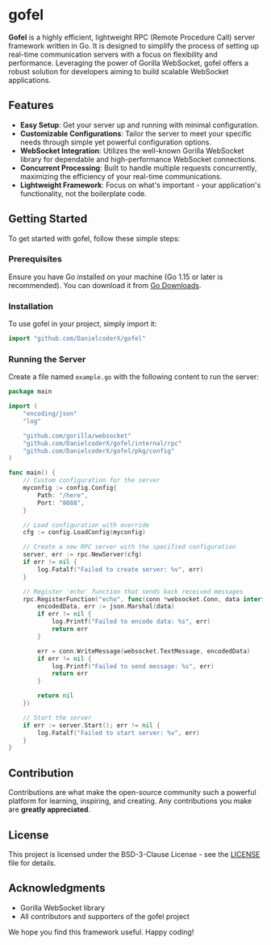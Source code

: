 # gofel

**Gofel** is a highly efficient, lightweight RPC (Remote Procedure Call) server framework written in Go. It is designed to simplify the process of setting up real-time communication servers with a focus on flexibility and performance. Leveraging the power of Gorilla WebSocket, gofel offers a robust solution for developers aiming to build scalable WebSocket applications.

## Features

- **Easy Setup**: Get your server up and running with minimal configuration.
- **Customizable Configurations**: Tailor the server to meet your specific needs through simple yet powerful configuration options.
- **WebSocket Integration**: Utilizes the well-known Gorilla WebSocket library for dependable and high-performance WebSocket connections.
- **Concurrent Processing**: Built to handle multiple requests concurrently, maximizing the efficiency of your real-time communications.
- **Lightweight Framework**: Focus on what's important - your application's functionality, not the boilerplate code.

## Getting Started

To get started with gofel, follow these simple steps:

### Prerequisites

Ensure you have Go installed on your machine (Go 1.15 or later is recommended). You can download it from [Go Downloads](https://golang.org/dl/).

### Installation

To use gofel in your project, simply import it:

```go
import "github.com/DanielcoderX/gofel"
```

### Running the Server

Create a file named `example.go` with the following content to run the server:

```go
package main

import (
	"encoding/json"
	"log"

	"github.com/gorilla/websocket"
	"github.com/DanielcoderX/gofel/internal/rpc"
	"github.com/DanielcoderX/gofel/pkg/config"
)

func main() {
	// Custom configuration for the server
	myconfig := config.Config{
		Path: "/here",
		Port: "8088",
	}

	// Load configuration with override
	cfg := config.LoadConfig(myconfig)

	// Create a new RPC server with the specified configuration
	server, err := rpc.NewServer(cfg)
	if err != nil {
		log.Fatalf("Failed to create server: %v", err)
	}

	// Register 'echo' function that sends back received messages
	rpc.RegisterFunction("echo", func(conn *websocket.Conn, data interface{}) error {
		encodedData, err := json.Marshal(data)
		if err != nil {
			log.Printf("Failed to encode data: %s", err)
			return err
		}

		err = conn.WriteMessage(websocket.TextMessage, encodedData)
		if err != nil {
			log.Printf("Failed to send message: %s", err)
			return err
		}

		return nil
	})

	// Start the server
	if err := server.Start(); err != nil {
		log.Fatalf("Failed to start server: %v", err)
	}
}
```

## Contribution

Contributions are what make the open-source community such a powerful platform for learning, inspiring, and creating. Any contributions you make are **greatly appreciated**.

## License

This project is licensed under the BSD-3-Clause License - see the [LICENSE](LICENSE) file for details.

## Acknowledgments

- Gorilla WebSocket library
- All contributors and supporters of the gofel project

We hope you find this framework useful. Happy coding!
